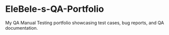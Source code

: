 # EleBele-s-QA-Portfolio
My QA Manual Testing portfolio showcasing test cases, bug reports, and QA documentation.
